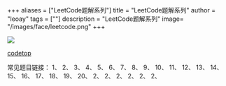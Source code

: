 +++
aliases = ["LeetCode题解系列"]
title = "LeetCode题解系列"
author = "leoay"
tags = [""]
description = "LeetCode题解系列"
image= "/images/face/leetcode.png"
+++

![](https://pic4.zhimg.com/v2-05e4ea7a1c3e3e2cbf65a0b0b9d65edf)


[codetop](https://codetop.cc/home)

常见题目链接：
1、 []()
2、 []()
3、 []()
4、 []()
5、 []()
6、 []()
7、 []()
8、 []()
9、 []()
10、 []()
11、 []()
12、 []()
13、 []()
14、 []()
15、 []()
16、 []()
17、 []()
18、 []()
19、 []()
20、 []()
2、 []()
2、 []()
2、 []()
2、 []()
2、 []()
2、 []()